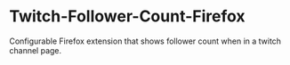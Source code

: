 # Twitch-Follower-Count-Firefox
Configurable Firefox extension that shows follower count when in a twitch channel page.
